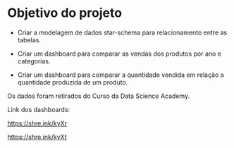 # Objetivo do projeto

* Criar a modelagem de dados star-schema para relacionamento entre as tabelas.

* Criar um dashboard para comparar as vendas dos produtos por ano e categorias.

* Criar um dashboard para comparar a quantidade vendida em relação a quantidade produzida de um produto.

Os dados foram retirados do Curso da Data Science Academy.

Link dos dashboards:

https://shre.ink/kyXr

https://shre.ink/kyXt

